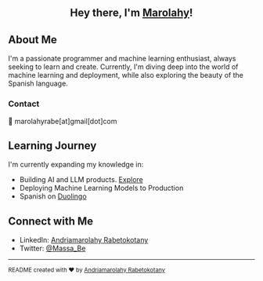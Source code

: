 <div align="center">

<!-- Your introduction -->
## Hey there, I'm [Marolahy](https://marolai.github.io/)!

</div>


## About Me

I'm a passionate programmer and machine learning enthusiast, always seeking to learn and create. Currently, I'm diving deep into the world of machine learning and deployment, while also exploring the beauty of the Spanish language.

### Contact

📧 marolahyrabe[at]gmail[dot]com

## Learning Journey

I'm currently expanding my knowledge in:

- Building AI and LLM products. [Explore](https://github.com/marolAI?tab=repositories)
- Deploying Machine Learning Models to Production
- Spanish on [Duolingo](https://www.duolingo.com/profile/Maro8132)


## Connect with Me

- LinkedIn: [Andriamarolahy Rabetokotany](https://www.linkedin.com/in/andriamarolahy-rabetokotany-a84986143/)
- Twitter: [@Massa_Be](https://twitter.com/Massa_Be)

---


<sub>README created with ❤️ by [Andriamarolahy Rabetokotany](https://marolai.github.io/)</sub>
